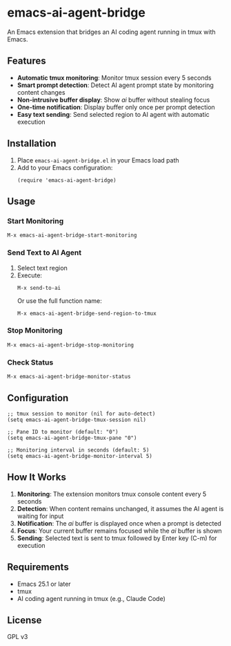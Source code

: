 # emacs-ai-agent-bridge

An Emacs extension that bridges an AI coding agent running in tmux with Emacs.

## Features

- **Automatic tmux monitoring**: Monitor tmux session every 5 seconds
- **Smart prompt detection**: Detect AI agent prompt state by monitoring content changes
- **Non-intrusive buffer display**: Show *ai* buffer without stealing focus
- **One-time notification**: Display buffer only once per prompt detection
- **Easy text sending**: Send selected region to AI agent with automatic execution

## Installation

1. Place `emacs-ai-agent-bridge.el` in your Emacs load path
2. Add to your Emacs configuration:
   ```elisp
   (require 'emacs-ai-agent-bridge)
   ```

## Usage

### Start Monitoring
```
M-x emacs-ai-agent-bridge-start-monitoring
```

### Send Text to AI Agent
1. Select text region
2. Execute:
   ```
   M-x send-to-ai
   ```
   Or use the full function name:
   ```
   M-x emacs-ai-agent-bridge-send-region-to-tmux
   ```

### Stop Monitoring
```
M-x emacs-ai-agent-bridge-stop-monitoring
```

### Check Status
```
M-x emacs-ai-agent-bridge-monitor-status
```

## Configuration

```elisp
;; tmux session to monitor (nil for auto-detect)
(setq emacs-ai-agent-bridge-tmux-session nil)

;; Pane ID to monitor (default: "0")
(setq emacs-ai-agent-bridge-tmux-pane "0")

;; Monitoring interval in seconds (default: 5)
(setq emacs-ai-agent-bridge-monitor-interval 5)
```

## How It Works

1. **Monitoring**: The extension monitors tmux console content every 5 seconds
2. **Detection**: When content remains unchanged, it assumes the AI agent is waiting for input
3. **Notification**: The *ai* buffer is displayed once when a prompt is detected
4. **Focus**: Your current buffer remains focused while the *ai* buffer is shown
5. **Sending**: Selected text is sent to tmux followed by Enter key (C-m) for execution

## Requirements

- Emacs 25.1 or later
- tmux
- AI coding agent running in tmux (e.g., Claude Code)

## License

GPL v3